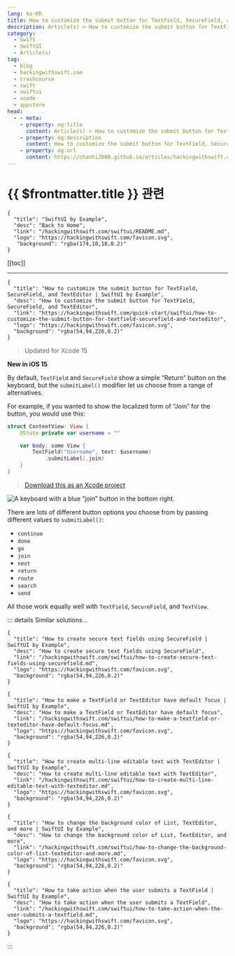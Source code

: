 ```yaml
---
lang: ko-KR
title: How to customize the submit button for TextField, SecureField, and TextEditor
description: Article(s) > How to customize the submit button for TextField, SecureField, and TextEditor
category:
  - Swift
  - SwiftUI
  - Article(s)
tag: 
  - blog
  - hackingwithswift.com
  - crashcourse
  - swift
  - swiftui
  - xcode
  - appstore
head:
  - - meta:
    - property: og:title
      content: Article(s) > How to customize the submit button for TextField, SecureField, and TextEditor
    - property: og:description
      content: How to customize the submit button for TextField, SecureField, and TextEditor
    - property: og:url
      content: https://chanhi2000.github.io/articles/hackingwithswift.com/swiftui/how-to-customize-the-submit-button-for-textfield-securefield-and-texteditor.html
---
```


# {{ $frontmatter.title }} 관련

```component VPCard
{
  "title": "SwiftUI by Example",
  "desc": "Back to Home",
  "link": "/hackingwithswift.com/swiftui/README.md",
  "logo": "https://hackingwithswift.com/favicon.svg",
   "background": "rgba(174,10,10,0.2)"
}
```

[[toc]]

---

```component VPCard
{
  "title": "How to customize the submit button for TextField, SecureField, and TextEditor | SwiftUI by Example",
  "desc": "How to customize the submit button for TextField, SecureField, and TextEditor",
  "link": "https://hackingwithswift.com/quick-start/swiftui/how-to-customize-the-submit-button-for-textfield-securefield-and-texteditor",
  "logo": "https://hackingwithswift.com/favicon.svg",
  "background": "rgba(54,94,226,0.2)"
}
```

> Updated for Xcode 15

**New in iOS 15**

By default, `TextField` and `SecureField` show a simple “Return” button on the keyboard, but the `submitLabel()` modifier let us choose from a range of alternatives.

For example, if you wanted to show the localized form of “Join” for the button, you would use this:

```swift
struct ContentView: View {
    @State private var username = ""

    var body: some View {
        TextField("Username", text: $username)
            .submitLabel(.join)
    }
}
```

> [<FontIcon icon="fas fa-file-zipper"/>Download this as an Xcode project](https://hackingwithswift.com/files/projects/swiftui/how-to-customize-the-submit-button-for-textfield-securefield-and-texteditor-1.zip)

![A keyboard with a blue “join” button in the bottom right.](https://hackingwithswift.com/img/books/quick-start/swiftui/how-to-customize-the-submit-button-for-textfield-securefield-and-texteditor-1~dark.png)

There are lots of different button options you choose from by passing different values to `submitLabel()`:

- `continue`
- `done`
- `go`
- `join`
- `next`
- `return`
- `route`
- `search`
- `send`

All those work equally well with `TextField`, `SecureField`, and `TextView`.

::: details Similar solutions…

```component VPCard
{
  "title": "How to create secure text fields using SecureField | SwiftUI by Example",
  "desc": "How to create secure text fields using SecureField",
  "link": "/hackingwithswift.com/swiftui/how-to-create-secure-text-fields-using-securefield.md",
  "logo": "https://hackingwithswift.com/favicon.svg",
  "background": "rgba(54,94,226,0.2)"
}
```

```component VPCard
{
  "title": "How to make a TextField or TextEditor have default focus | SwiftUI by Example",
  "desc": "How to make a TextField or TextEditor have default focus",
  "link": "/hackingwithswift.com/swiftui/how-to-make-a-textfield-or-texteditor-have-default-focus.md",
  "logo": "https://hackingwithswift.com/favicon.svg",
  "background": "rgba(54,94,226,0.2)"
}
```

```component VPCard
{
  "title": "How to create multi-line editable text with TextEditor | SwiftUI by Example",
  "desc": "How to create multi-line editable text with TextEditor",
  "link": "/hackingwithswift.com/swiftui/how-to-create-multi-line-editable-text-with-texteditor.md",
  "logo": "https://hackingwithswift.com/favicon.svg",
  "background": "rgba(54,94,226,0.2)"
}
```

```component VPCard
{
  "title": "How to change the background color of List, TextEditor, and more | SwiftUI by Example",
  "desc": "How to change the background color of List, TextEditor, and more",
  "link": "/hackingwithswift.com/swiftui/how-to-change-the-background-color-of-list-texteditor-and-more.md",
  "logo": "https://hackingwithswift.com/favicon.svg",
  "background": "rgba(54,94,226,0.2)"
}
```

```component VPCard
{
  "title": "How to take action when the user submits a TextField | SwiftUI by Example",
  "desc": "How to take action when the user submits a TextField",
  "link": "/hackingwithswift.com/swiftui/how-to-take-action-when-the-user-submits-a-textfield.md",
  "logo": "https://hackingwithswift.com/favicon.svg",
  "background": "rgba(54,94,226,0.2)"
}
```

:::

